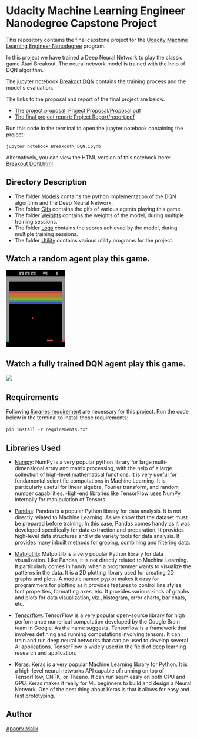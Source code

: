 # Udacity Machine Learning Engineer Nanodegree Capstone Project

This repository contains the final capstone project for the [Udacity Machine Learning Engineer Nanodegree](https://www.udacity.com/course/machine-learning-engineer-nanodegree--nd009t) program.

In this project we have trained a Deep Neural Network to play the classic game Atari Breakout. The neural network model is trained with the help of DQN algorithm.

The jupyter notebook [Breakout DQN](Breakout%20DQN) contains the training process and the model's evaluation.

The links to the proposal and report of the final
project are below.

- [The project proposal: Project Proposal/Proposal.pdf](Project%20Proposal/proposal.pdf)
- [The final project report: Project Report/report.pdf](Project%20Report/report.pdf)

Run this code in the terminal to open the jupyter notebook containing the project:

`jupyter notebook Breakout\ DQN.ipynb`

Alternatively, you can view the HTML version of this notebook here: [Breakout DQN.html](Breakout%20DQN.html)

## Directory Description

- The folder [Models](Models/) contains the python implementation of the DQN algorithm and the Deep Neural Network.
- The folder [Gifs](Gifs/) contains the gifs of various agents playing this game.
- The folder [Weights](Weights/) contains the weights of the model, during multiple training sessions.
- The folder [Logs](Logs/) contains the scores achieved by the model, during multiple training sessions.
- The folder [Utility](Utility/) contains various utility programs for the project.

## Watch a random agent play this game.

![](Gifs/random_agent.gif)

## Watch a fully trained DQN agent play this game.

![](Gifs/intelligent_agent.gif)

## Requirements

Following [libraries requirement](/requirements.txt) are necessary for this project. Run the code below in the terminal to install these requirements:

`pip install -r requirements.txt`

## Libraries Used

- [Numpy](https://www.numpy.org/): NumPy is a very popular python library for large multi-dimensional array and matrix processing, with the help of a large collection of high-level mathematical functions. It is very useful for fundamental scientific computations in Machine Learning. It is particularly useful for linear algebra, Fourier transform, and random number capabilities. High-end libraries like TensorFlow uses NumPy internally for manipulation of Tensors.

- [Pandas](https://pandas.pydata.org/): Pandas is a popular Python library for data analysis. It is not directly related to Machine Learning. As we know that the dataset must be prepared before training. In this case, Pandas comes handy as it was developed specifically for data extraction and preparation. It provides high-level data structures and wide variety tools for data analysis. It provides many inbuilt methods for groping, combining and filtering data.

- [Matplotlib](https://matplotlib.org/): Matpoltlib is a very popular Python library for data visualization. Like Pandas, it is not directly related to Machine Learning. It particularly comes in handy when a programmer wants to visualize the patterns in the data. It is a 2D plotting library used for creating 2D graphs and plots. A module named pyplot makes it easy for programmers for plotting as it provides features to control line styles, font properties, formatting axes, etc. It provides various kinds of graphs and plots for data visualization, viz., histogram, error charts, bar chats, etc.

- [Tensorflow](https://www.tensorflow.org/): TensorFlow is a very popular open-source library for high performance numerical computation developed by the Google Brain team in Google. As the name suggests, Tensorflow is a framework that involves defining and running computations involving tensors. It can train and run deep neural networks that can be used to develop several AI applications. TensorFlow is widely used in the field of deep learning research and application.

- [Keras](https://keras.io/): Keras is a very popular Machine Learning library for Python. It is a high-level neural networks API capable of running on top of TensorFlow, CNTK, or Theano. It can run seamlessly on both CPU and GPU. Keras makes it really for ML beginners to build and design a Neural Network. One of the best thing about Keras is that it allows for easy and fast prototyping.

## Author

[Apoorv Malik](https://github.com/1998apoorvmalik)
